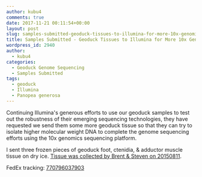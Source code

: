 ```yaml
---
author: kubu4
comments: true
date: 2017-11-21 00:11:54+00:00
layout: post
slug: samples-submitted-geoduck-tissues-to-illumina-for-more-10x-genomics-sequencing
title: Samples Submitted - Geoduck Tissues to Illumina for More 10x Genomics Sequencing
wordpress_id: 2940
author:
  - kubu4
categories:
  - Geoduck Genome Sequencing
  - Samples Submitted
tags:
  - geoduck
  - Illumina
  - Panopea generosa
---
```


Continuing Illumina's generous efforts to use our geoduck samples to test out the robustness of their emerging sequencing technologies, they have requested we send them some more geoduck tissue so that they can try to isolate higher molecular weight DNA to complete the genome sequencing efforts using the 10x genomics sequencing platform.

I sent three frozen pieces of geoduck foot, ctenidia, & adductor muscle tissue on dry ice. [Tissue was collected by Brent & Steven on 20150811](https://onsnetwork.org/halfshell/2015/08/11/big-day-big-clam/).

FedEx tracking: [770796037903](httpss://www.fedex.com/apps/fedextrack/?action=track&tracknumbers=770796037903&clienttype=ivshpalrt)
